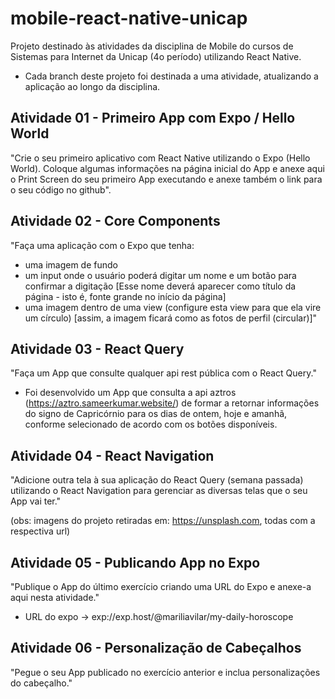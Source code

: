 # mobile-react-native-unicap
Projeto destinado às atividades da disciplina de Mobile do cursos de Sistemas para Internet da Unicap (4o período) utilizando React Native.
- Cada branch deste projeto foi destinada a uma atividade, atualizando a aplicação ao longo da disciplina.

## Atividade 01 - Primeiro App com Expo / Hello World
"Crie o seu primeiro aplicativo com React Native utilizando o Expo (Hello World). Coloque algumas informações na página inicial do App e anexe aqui o Print Screen do seu primeiro App executando e anexe também o link para o seu código no github".

## Atividade 02 - Core Components
"Faça uma aplicação com o Expo que tenha:
- uma imagem de fundo
- um input onde o usuário poderá digitar um nome e um botão para confirmar a digitação [Esse nome deverá aparecer como título da página - isto é, fonte grande no início da página]
- uma imagem dentro de uma view (configure esta view para que ela vire um círculo) [assim, a imagem ficará como as fotos de perfil (circular)]"

## Atividade 03 - React Query
"Faça um App que consulte qualquer api rest pública com o React Query."

- Foi desenvolvido um App que consulta a api aztros (https://aztro.sameerkumar.website/) de formar a retornar informações do signo de Capricórnio para os dias de ontem, hoje e amanhã, conforme selecionado de acordo com os botões disponíveis.

## Atividade 04 - React Navigation
"Adicione outra tela à sua aplicação do React Query (semana passada) utilizando o React Navigation para gerenciar as diversas telas que o seu App vai ter."

(obs: imagens do projeto retiradas em: https://unsplash.com, todas com a respectiva url)

## Atividade 05 - Publicando App no Expo
"Publique o App do último exercício criando uma URL do Expo e anexe-a aqui nesta atividade."
- URL do expo -> exp://exp.host/@mariliavilar/my-daily-horoscope

## Atividade 06 - Personalização de Cabeçalhos
"Pegue o seu App publicado no exercício anterior e inclua personalizações do cabeçalho."
